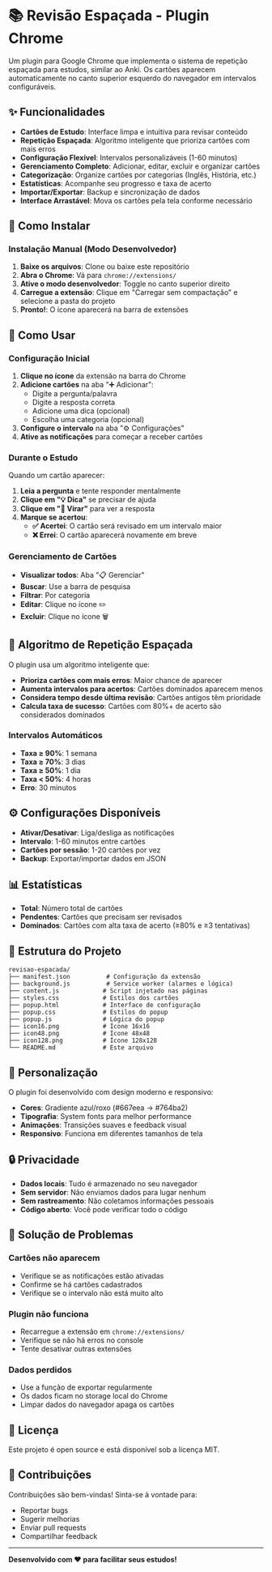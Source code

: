 # 📚 Revisão Espaçada - Plugin Chrome

Um plugin para Google Chrome que implementa o sistema de repetição espaçada para estudos, similar ao Anki. Os cartões aparecem automaticamente no canto superior esquerdo do navegador em intervalos configuráveis.

## ✨ Funcionalidades

- **Cartões de Estudo**: Interface limpa e intuitiva para revisar conteúdo
- **Repetição Espaçada**: Algoritmo inteligente que prioriza cartões com mais erros
- **Configuração Flexível**: Intervalos personalizáveis (1-60 minutos)
- **Gerenciamento Completo**: Adicionar, editar, excluir e organizar cartões
- **Categorização**: Organize cartões por categorias (Inglês, História, etc.)
- **Estatísticas**: Acompanhe seu progresso e taxa de acerto
- **Importar/Exportar**: Backup e sincronização de dados
- **Interface Arrastável**: Mova os cartões pela tela conforme necessário

## 🚀 Como Instalar

### Instalação Manual (Modo Desenvolvedor)

1. **Baixe os arquivos**: Clone ou baixe este repositório
2. **Abra o Chrome**: Vá para `chrome://extensions/`
3. **Ative o modo desenvolvedor**: Toggle no canto superior direito
4. **Carregue a extensão**: Clique em "Carregar sem compactação" e selecione a pasta do projeto
5. **Pronto!**: O ícone aparecerá na barra de extensões

## 📖 Como Usar

### Configuração Inicial

1. **Clique no ícone** da extensão na barra do Chrome
2. **Adicione cartões** na aba "➕ Adicionar":
   - Digite a pergunta/palavra
   - Digite a resposta correta
   - Adicione uma dica (opcional)
   - Escolha uma categoria (opcional)
3. **Configure o intervalo** na aba "⚙️ Configurações"
4. **Ative as notificações** para começar a receber cartões

### Durante o Estudo

Quando um cartão aparecer:

1. **Leia a pergunta** e tente responder mentalmente
2. **Clique em "💡 Dica"** se precisar de ajuda
3. **Clique em "🔄 Virar"** para ver a resposta
4. **Marque se acertou**:
   - **✅ Acertei**: O cartão será revisado em um intervalo maior
   - **❌ Errei**: O cartão aparecerá novamente em breve

### Gerenciamento de Cartões

- **Visualizar todos**: Aba "📋 Gerenciar"
- **Buscar**: Use a barra de pesquisa
- **Filtrar**: Por categoria
- **Editar**: Clique no ícone ✏️
- **Excluir**: Clique no ícone 🗑️

## 🧠 Algoritmo de Repetição Espaçada

O plugin usa um algoritmo inteligente que:

- **Prioriza cartões com mais erros**: Maior chance de aparecer
- **Aumenta intervalos para acertos**: Cartões dominados aparecem menos
- **Considera tempo desde última revisão**: Cartões antigos têm prioridade
- **Calcula taxa de sucesso**: Cartões com 80%+ de acerto são considerados dominados

### Intervalos Automáticos

- **Taxa ≥ 90%**: 1 semana
- **Taxa ≥ 70%**: 3 dias  
- **Taxa ≥ 50%**: 1 dia
- **Taxa < 50%**: 4 horas
- **Erro**: 30 minutos

## ⚙️ Configurações Disponíveis

- **Ativar/Desativar**: Liga/desliga as notificações
- **Intervalo**: 1-60 minutos entre cartões
- **Cartões por sessão**: 1-20 cartões por vez
- **Backup**: Exportar/importar dados em JSON

## 📊 Estatísticas

- **Total**: Número total de cartões
- **Pendentes**: Cartões que precisam ser revisados
- **Dominados**: Cartões com alta taxa de acerto (≥80% e ≥3 tentativas)

## 🔧 Estrutura do Projeto

```
revisao-espacada/
├── manifest.json          # Configuração da extensão
├── background.js          # Service worker (alarmes e lógica)
├── content.js            # Script injetado nas páginas
├── styles.css            # Estilos dos cartões
├── popup.html            # Interface de configuração
├── popup.css             # Estilos do popup
├── popup.js              # Lógica do popup
├── icon16.png            # Ícone 16x16
├── icon48.png            # Ícone 48x48
├── icon128.png           # Ícone 128x128
└── README.md             # Este arquivo
```

## 🎨 Personalização

O plugin foi desenvolvido com design moderno e responsivo:

- **Cores**: Gradiente azul/roxo (#667eea → #764ba2)
- **Tipografia**: System fonts para melhor performance
- **Animações**: Transições suaves e feedback visual
- **Responsivo**: Funciona em diferentes tamanhos de tela

## 🔒 Privacidade

- **Dados locais**: Tudo é armazenado no seu navegador
- **Sem servidor**: Não enviamos dados para lugar nenhum
- **Sem rastreamento**: Não coletamos informações pessoais
- **Código aberto**: Você pode verificar todo o código

## 🐛 Solução de Problemas

### Cartões não aparecem
- Verifique se as notificações estão ativadas
- Confirme se há cartões cadastrados
- Verifique se o intervalo não está muito alto

### Plugin não funciona
- Recarregue a extensão em `chrome://extensions/`
- Verifique se não há erros no console
- Tente desativar outras extensões

### Dados perdidos
- Use a função de exportar regularmente
- Os dados ficam no storage local do Chrome
- Limpar dados do navegador apaga os cartões

## 📝 Licença

Este projeto é open source e está disponível sob a licença MIT.

## 🤝 Contribuições

Contribuições são bem-vindas! Sinta-se à vontade para:

- Reportar bugs
- Sugerir melhorias
- Enviar pull requests
- Compartilhar feedback

---

**Desenvolvido com ❤️ para facilitar seus estudos!**